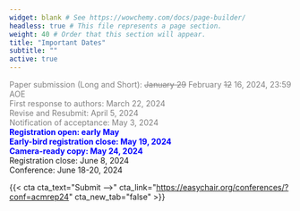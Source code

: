 ```yaml
---
widget: blank # See https://wowchemy.com/docs/page-builder/
headless: true # This file represents a page section.
weight: 40 # Order that this section will appear.
title: "Important Dates"
subtitle: ""
active: true
---
```


<span style=color:grey>Paper submission (Long and Short): ~~January 29~~ February ~~12~~ 16, 2024, 23:59 AOE</span>  
<span style=color:grey>First response to authors: March 22, 2024</span>  
<span style=color:grey>Revise and Resubmit: April 5, 2024</span>  
<span style=color:grey>Notification of acceptance:  May 3, 2024</span>  
<span style=color:blue;font-weight:bold>Registration open: early May</span>  
<span style=color:blue;font-weight:bold>Early-bird registration close: May 19, 2024</span>  
<span style=color:blue;font-weight:bold>Camera-ready copy:  May 24, 2024</span>  
Registration close: June 8, 2024  
Conference:  June 18-20, 2024  

{{< cta cta_text="Submit -->" cta_link="https://easychair.org/conferences/?conf=acmrep24" cta_new_tab="false" >}}
